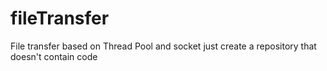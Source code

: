 # fileTransfer
File transfer based on Thread Pool and socket
just create a repository that doesn't contain code
